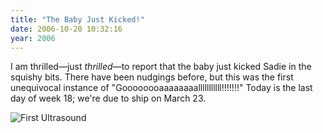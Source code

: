 ```yaml
---
title: "The Baby Just Kicked!"
date: 2006-10-20 10:32:16
year: 2006
---
```

I am thrilled—just <em>thrilled</em>—to report that the baby just kicked Sadie in the squishy bits.  There have been nudgings before, but this was the first unequivocal instance of "Goooooooaaaaaaaalllllllllll!!!!!!!"  Today is the last day of week 18; we're due to ship on March 23.

<img alt="First Ultrasound" id="image689" src="{{'/files/2006/10/bb.jpg' | relative_url}}" />
